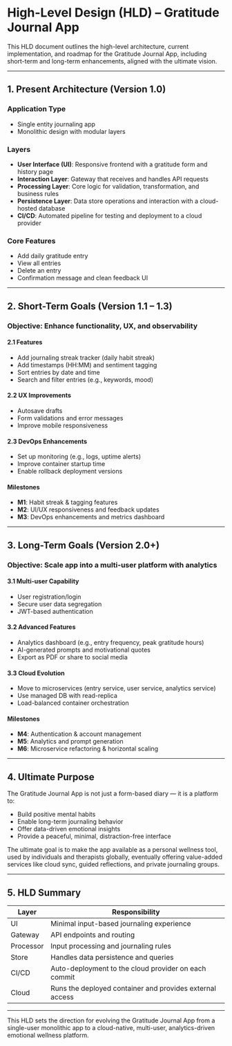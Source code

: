 # High-Level Design (HLD) – Gratitude Journal App

This HLD document outlines the high-level architecture, current implementation, and roadmap for the Gratitude Journal App, including short-term and long-term enhancements, aligned with the ultimate vision.

---

## 1. Present Architecture (Version 1.0)

### Application Type

* Single entity journaling app
* Monolithic design with modular layers

### Layers

* **User Interface (UI)**: Responsive frontend with a gratitude form and history page
* **Interaction Layer**: Gateway that receives and handles API requests
* **Processing Layer**: Core logic for validation, transformation, and business rules
* **Persistence Layer**: Data store operations and interaction with a cloud-hosted database
* **CI/CD**: Automated pipeline for testing and deployment to a cloud provider

### Core Features

* Add daily gratitude entry
* View all entries
* Delete an entry
* Confirmation message and clean feedback UI

---

## 2. Short-Term Goals (Version 1.1 – 1.3)

### Objective: Enhance functionality, UX, and observability

#### 2.1 Features

* Add journaling streak tracker (daily habit streak)
* Add timestamps (HH\:MM) and sentiment tagging
* Sort entries by date and time
* Search and filter entries (e.g., keywords, mood)

#### 2.2 UX Improvements

* Autosave drafts
* Form validations and error messages
* Improve mobile responsiveness

#### 2.3 DevOps Enhancements

* Set up monitoring (e.g., logs, uptime alerts)
* Improve container startup time
* Enable rollback deployment versions

#### Milestones

* **M1**: Habit streak & tagging features
* **M2**: UI/UX responsiveness and feedback updates
* **M3**: DevOps enhancements and metrics dashboard

---

## 3. Long-Term Goals (Version 2.0+)

### Objective: Scale app into a multi-user platform with analytics

#### 3.1 Multi-user Capability

* User registration/login
* Secure user data segregation
* JWT-based authentication

#### 3.2 Advanced Features

* Analytics dashboard (e.g., entry frequency, peak gratitude hours)
* AI-generated prompts and motivational quotes
* Export as PDF or share to social media

#### 3.3 Cloud Evolution

* Move to microservices (entry service, user service, analytics service)
* Use managed DB with read-replica
* Load-balanced container orchestration

#### Milestones

* **M4**: Authentication & account management
* **M5**: Analytics and prompt generation
* **M6**: Microservice refactoring & horizontal scaling

---

## 4. Ultimate Purpose

The Gratitude Journal App is not just a form-based diary — it is a platform to:

* Build positive mental habits
* Enable long-term journaling behavior
* Offer data-driven emotional insights
* Provide a peaceful, minimal, distraction-free interface

The ultimate goal is to make the app available as a personal wellness tool, used by individuals and therapists globally, eventually offering value-added services like cloud sync, guided reflections, and private journaling groups.

---

## 5. HLD Summary

| Layer     | Responsibility                                           |
| --------- | -------------------------------------------------------- |
| UI        | Minimal input-based journaling experience                |
| Gateway   | API endpoints and routing                                |
| Processor | Input processing and journaling rules                    |
| Store     | Handles data persistence and queries                     |
| CI/CD     | Auto-deployment to the cloud provider on each commit     |
| Cloud     | Runs the deployed container and provides external access |

---

This HLD sets the direction for evolving the Gratitude Journal App from a single-user monolithic app to a cloud-native, multi-user, analytics-driven emotional wellness platform.
